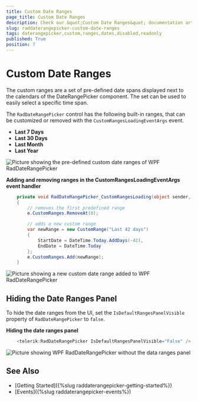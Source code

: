 ```yaml
---
title: Custom Date Ranges
page_title: Custom Date Ranges
description: Check our &quot;Custom Date Ranges&quot; documentation article for the RadDateRangePicker WPF control.
slug: raddaterangepicker-custom-date-ranges
tags: daterangepicker,custom,ranges,dates,disabled,readonly
published: True
position: 7
---
```


# Custom Date Ranges

The custom ranges are a set of pre-defined date spans displayed next to the calendars of the DateRangePicker component. The set can be used to easily select a specific time span.

The `RadDateRangePicker` control has the following built-in ranges, that can be customized or removed with the `CustomRangesLoadingEventArgs` event.

* __Last 7 Days__
* __Last 30 Days__
* __Last Month__
* __Last Year__

![Picture showing the pre-defined custom date ranges of WPF RadDateRangePicker](images/raddaterangepicker-custom-date-ranges-0.png)

__Adding and removing ranges in the CustomRangesLoadingEventArgs event handler__
```C#
	private void RadDateRangePicker_CustomRangesLoading(object sender, CustomRangesLoadingEventArgs e)
	{
		// removes the first predefined range
		e.CustomRanges.RemoveAt(0);

		// adds a new custom range
		var newRange = new CustomRange("Last 42 days")
		{
			StartDate = DateTime.Today.AddDays(-42),
			EndDate = DateTime.Today
		};
		e.CustomRanges.Add(newRange);
	}
```

![Picture showing a new custom date range added to WPF RadDateRangePicker](images/raddaterangepicker-custom-date-ranges-1.png)

## Hiding the Date Ranges Panel

To hide the date ranges from the UI, set the `IsDefaultRangesPanelVisible` property of `RadDateRangePicker` to `false`.

__Hiding the date ranges panel__
```C#
	<telerik:RadDateRangePicker IsDefaultRangesPanelVisible="False" />
```

![Picture showing WPF RadDateRangePicker without the data ranges panel](images/raddaterangepicker-custom-date-ranges-2.png)

## See Also
* [Getting Started]({%slug raddaterangepicker-getting-started%})
* [Events]({%slug raddaterangepicker-events%})
